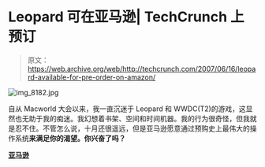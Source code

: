 # Leopard 可在亚马逊| TechCrunch 上预订

> 原文：<https://web.archive.org/web/http://techcrunch.com/2007/06/16/leopard-available-for-pre-order-on-amazon/>

![img_8182.jpg](img/872f31f505f7726404b87b8983b4562a.png)

自从 Macworld 大会以来，我一直沉迷于 Leopard 和 WWDC(T2)的游戏，这显然也无助于我的痴迷。我幻想着书架、空间和时间机器。我的行为很奇怪，但我就是忍不住。不管怎么说，十月还很遥远，但是亚马逊愿意通过预购史上最伟大的操作系统**来满足你的渴望。你兴奋了吗？**

 **[亚马逊](https://web.archive.org/web/20141023060741/http://www.amazon.com/Mac-OS-Version-10-5-Leopard/dp/B000FK88JK/)**